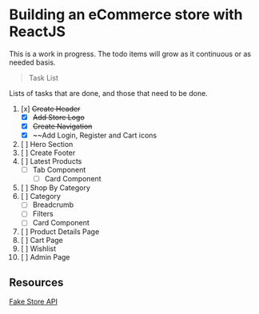 # Building an eCommerce store with ReactJS

This is a work in progress. The todo items will grow as it continuous or as needed basis.

> Task List

Lists of tasks that are done, and those that need to be done.

1. [x] ~~Create Header~~
   - [x] ~~Add Store Logo~~
   - [x] ~~Create Navigation~~
   - [x] ~~Add Login, Register and Cart icons
2. [ ] Hero Section
3. [ ] Create Footer
4. [ ] Latest Products
   - [ ] Tab Component
     - [ ] Card Component
5. [ ] Shop By Category
6. [ ] Category
   - [ ] Breadcrumb
   - [ ] Filters
   - [ ] Card Component
7. [ ] Product Details Page
8. [ ] Cart Page
9. [ ] Wishlist
10. [ ] Admin Page

## Resources

[Fake Store API](https://fakestoreapi.com/)
